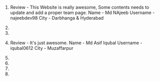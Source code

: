 1.  Review - This Website is really awesome, Some contents needs to update and add a proper team page.
    Name - Md NAjeeb
    Username - najeebdev98
    City - Darbhanga & Hyderabad
    
2.  
3.  
4.  Review - It's just awesome.
    Name - Md Asif Iqubal
    Username - iqubal0612
    City - Muzaffarpur
5.  
6.  
7.  
8.  
